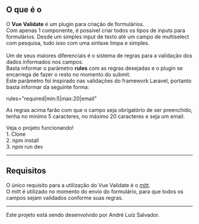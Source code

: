 
<main>
<h2>O que é o</h2>
<p>
  O <b>Vue Validate</b> é um plugin para criação de formulários. <br>
  Com apenas 1 componente, é possível criar todos os tipos de inputs para formulários. Desde um simples input de texto até um campo de multiselect com pesquisa, tudo isso com uma sintaxe limpa e simples. <br><br>
  Um de seus maiores diferenciais é o sistema de regras para a validação dos dados informados nos campos. <br>
  Basta informar o parâmetro <b>rules</b> com as regras desejadas e o plugin se encarrega de fazer o resto no momento do submit. <br>
  Este parâmetro foi inspirado nas validações do framework Laravel, portanto basta informar da seguinte forma: <br>
  <div class="text-html">
    <span class="text-param">rules</span>=<span class="text-class">"required|min:5|max:20|email"</span>
  </div>

  As regras acima farão com que o campo seja obrigatório de ser preenchido, tenha no mínimo 5 caracteres, no máximo 20 caracteres e seja um email.

  <p>
    Veja o projeto funcionando! <br>
    1. Clone <br>
    2. npm install <br>
    3. npm run dev <br>
  </p>
</p>

<hr>

<h2>Requisitos</h2>
<p>
  O único requisito para a utilização do Vue Validate é o <a href="https://npm.io/package/mitt" target="_blank">mitt</a>. <br>
  O mitt é utilizado no momento do envio do formulário, para que todos os campos sejam validados conforme suas regras.
</p>

<hr>

<p>
  Este projeto está sendo desenvolvido por André Luiz Salvador.
  <a href="https://github.com/alsalvad/vue-validate" target="_blank" class="social">
    <i class="fab fa-github"></i>
  </a>
  <a href="https://www.linkedin.com/in/alsalvad/" target="_blank" class="social">
    <i class="fab fa-linkedin"></i>
  </a>
</p>
</main>
